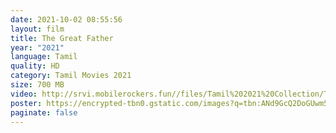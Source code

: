 ```yaml
---
date: 2021-10-02 08:55:56
layout: film
title: The Great Father
year: "2021"
language: Tamil
quality: HD
category: Tamil Movies 2021
size: 700 MB
video: http://srvi.mobilerockers.fun//files/Tamil%202021%20Collection/The%20Great%20Father%20(2021)/The%20Great%20Father%20(2021)%20Full%20Movies/The%20Great%20Father%20(2021)%20HDRip/The%20Great%20Father%20(2021)%20HDRip%20Single%20Part.mp4
poster: https://encrypted-tbn0.gstatic.com/images?q=tbn:ANd9GcQ2DoGUwm5Z5u2GHHEV_InXllDN7ZPb8IwXeQ&usqp=CAU
paginate: false
---
```

